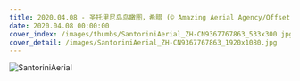 ```yaml
---
title: 2020.04.08 - 圣托里尼岛鸟瞰图，希腊 (© Amazing Aerial Agency/Offset)
date: 2020.04.08 00:00:00
cover_index: /images/thumbs/SantoriniAerial_ZH-CN9367767863_533x300.jpg
cover_detail: /images/SantoriniAerial_ZH-CN9367767863_1920x1080.jpg
---
```


![SantoriniAerial](/images/SantoriniAerial_ZH-CN9367767863_1920x1080.jpg)
